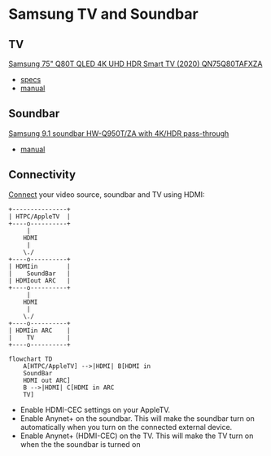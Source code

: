 # Samsung TV and Soundbar

## TV

[Samsung 75" Q80T QLED 4K UHD HDR Smart TV (2020) QN75Q80TAFXZA](https://www.samsung.com/us/tvs/qled-tv/q80t-75-inch-qled-4k-smart-tv-qn75q80tafxza/)
* [specs](https://www.samsung.com/us/tvs/qled-tv/q80t-75-inch-qled-4k-smart-tv-qn75q80tafxza/#specs)
* [manual](https://downloadcenter.samsung.com/content/UM/202401/20240111154014045/NIKDVBADT-3.3.0_EM_NIKE_ASIA_ENG_230626.0.pdf)

## Soundbar

[Samsung 9.1 soundbar HW-Q950T/ZA with 4K/HDR pass-through](https://www.samsung.com/au/audio-devices/soundbar/9-1-4-ch-soundbar-dolby-atmos-black-hw-q950t-xy/)
* [manual](https://downloadcenter.samsung.com/content/UM/202008/20200810142923234/AH81-13332R-00_FM_HW-Q950T_XL_XS_XM_XY_XP_ENG_200728.pdf)

## Connectivity

[Connect](https://www.samsung.com/us/support/answer/ANS00049272/) your video
source, soundbar and TV using HDMI:

```
+---------------+
| HTPC/AppleTV  |
+----o----------+
     |
    HDMI
     |
    \./
+----o----------+
| HDMIin        |
|    SoundBar   |
| HDMIout ARC   |
+----o----------+
     |
    HDMI
     |
    \./
+----o----------+
| HDMIin ARC    |
|    TV         |
+----o----------+
```

```mermaid
flowchart TD
    A[HTPC/AppleTV] -->|HDMI| B[HDMI in
    SoundBar
    HDMI out ARC]
    B -->|HDMI| C[HDMI in ARC
    TV]
```

* Enable HDMI-CEC settings on your AppleTV.
* Enable Anynet+ on the soundbar.  This will make the soundbar turn on
automatically when you turn on the connected external device.
* Enable Anynet+ (HDMI-CEC) on the TV.  This will make the TV turn on when the
the soundbar is turned on
